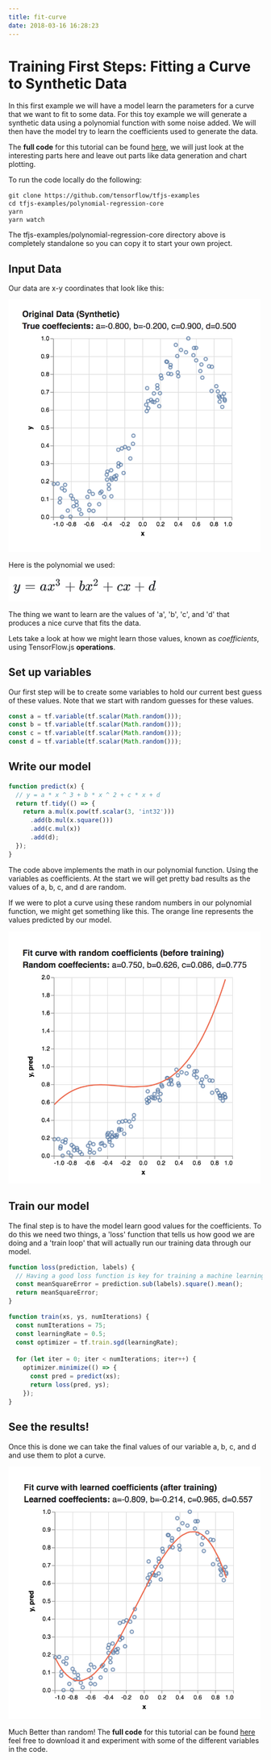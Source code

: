 ```yaml
---
title: fit-curve
date: 2018-03-16 16:28:23
---
```


# Training First Steps: Fitting a Curve to Synthetic Data

In this first example we will have a model learn the parameters for a curve that we want to fit to some data. For this toy example we will generate a synthetic data using a polynomial function with some noise added. We will then have the model try to learn the coefficients used to generate the data.

The **full code** for this tutorial can be found [here](https://github.com/tensorflow/tfjs-examples/tree/master/polynomial-regression-core), we will just look at the interesting parts here and leave out parts like data generation and chart plotting.

To run the code locally do the following:

```
git clone https://github.com/tensorflow/tfjs-examples
cd tfjs-examples/polynomial-regression-core
yarn
yarn watch
```

The tfjs-examples/polynomial-regression-core directory above is completely standalone so you can copy it to start your own project.

## Input Data

Our data are x-y coordinates that look like this:

<img src="../images/fit_curve_data.png" alt="Input data scatterplot" style="max-width: 500px;"/>

Here is the polynomial we used:

<img src="../images/fit_curve_function.png" alt="polynomial function" style="max-width: 300px;"/>

The thing we want to learn are the values of 'a', 'b', 'c', and 'd' that produces a nice curve that fits the data.

Lets take a look at how we might learn those values, known as _coefficients_, using TensorFlow.js **operations**.

## Set up variables

Our first step will be to create some variables to hold our current best guess of these values. Note that we start with random guesses for these values.

```js
const a = tf.variable(tf.scalar(Math.random()));
const b = tf.variable(tf.scalar(Math.random()));
const c = tf.variable(tf.scalar(Math.random()));
const d = tf.variable(tf.scalar(Math.random()));
```

## Write our model

```js
function predict(x) {
  // y = a * x ^ 3 + b * x ^ 2 + c * x + d
  return tf.tidy(() => {
    return a.mul(x.pow(tf.scalar(3, 'int32')))
      .add(b.mul(x.square()))
      .add(c.mul(x))
      .add(d);
  });
}
```

The code above implements the math in our polynomial function. Using the variables as coefficients. At the start we will get pretty bad results as the values of a, b, c, and d are random.

If we were to plot a curve using these random numbers in our polynomial function, we might get something like this. The orange line represents the values predicted by our model.

<img src="../images/fit_curve_random.png" alt="random coefficients scatterplot" style="max-width: 500px;"/>

## Train our model

The final step is to have the model learn good values for the coefficients. To do this we need two things, a 'loss' function that tells us how good we are doing and a 'train loop' that will actually run our training data through our model.

```js
function loss(prediction, labels) {
  // Having a good loss function is key for training a machine learning model
  const meanSquareError = prediction.sub(labels).square().mean();
  return meanSquareError;
}
```

```js
function train(xs, ys, numIterations) {
  const numIterations = 75;
  const learningRate = 0.5;
  const optimizer = tf.train.sgd(learningRate);

  for (let iter = 0; iter < numIterations; iter++) {
    optimizer.minimize(() => {
      const pred = predict(xs);
      return loss(pred, ys);
    });
}
```

## See the results!

Once this is done we can take the final values of our variable a, b, c, and d and use them to plot a curve.

<img src="../images/fit_curve_learned.png" alt="Input data scatterplot" style="max-width: 500px;"/>

Much Better than random! The **full code** for this tutorial can be found [here](https://github.com/tensorflow/tfjs-examples/tree/master/polynomial-regression-core) feel free to download it and experiment with some of the different variables in the code.

